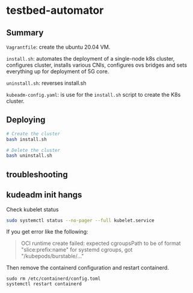# testbed-automator

## Summary

`Vagrantfile`: create the ubuntu 20.04 VM.

`install.sh`: automates the deployment of a single-node k8s cluster, configures cluster, installs various CNIs, configures ovs bridges and sets everything up for deployment of 5G core.

`uninstall.sh`: reverses install.sh

`kubeadm-config.yaml`: is use for the `install.sh` script to create the K8s cluster.

## Deploying

```sh
# Create the cluster
bash install.sh

# Delete the cluster
bash uninstall.sh
```

## troubleshooting

## kudeadm init hangs

Check kubelet status
```sh
sudo systemctl status --no-pager --full kubelet.service
```

If you get error like the following:

> OCI runtime create failed: expected cgroupsPath to be of format \"slice:prefix:name\" for systemd cgroups, got \"/kubepods/burstable/..."

Then remove the containerd configuration and restart containerd.

```
sudo rm /etc/containerd/config.toml
systemctl restart containerd
```
